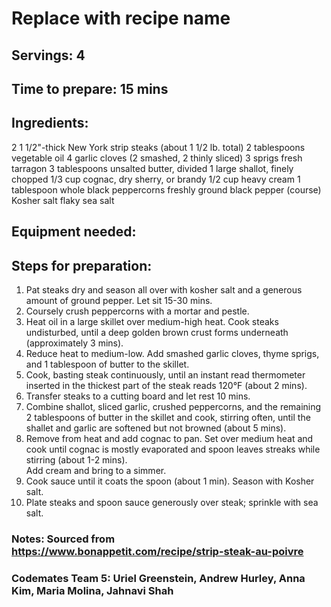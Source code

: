 # Replace with recipe name

## Servings: 4

## Time to prepare: 15 mins

## Ingredients:

2     1 1/2"-thick New York strip steaks (about 1 1/2 lb. total)
2	tablespoons vegetable oil 
4	garlic cloves (2 smashed, 2 thinly sliced)
3	sprigs fresh tarragon
3	tablespoons unsalted butter, divided
1 	large shallot, finely chopped
1/3 	cup cognac, dry sherry, or brandy
1/2 	cup heavy cream
1	tablespoon whole black peppercorns
	freshly ground black pepper (course)
	Kosher salt
	flaky sea salt

## Equipment needed:


## Steps for preparation:

1.   Pat steaks dry and season all over with kosher salt and a generous amount of ground pepper.  Let sit 15-30 mins. 
2.   Coursely crush peppercorns with a mortar and pestle.
3.   Heat oil in a large skillet over medium-high heat.  Cook steaks undisturbed, until a deep golden brown crust forms underneath (approximately 3 mins).
4.   Reduce heat to medium-low.  Add smashed garlic cloves, thyme sprigs, and 1 tablespoon of butter to the skillet.
5.   Cook, basting steak continuously, until an instant read thermometer inserted in the thickest part of the steak reads 120°F (about 2 mins).
6.   Transfer steaks to a cutting board and let rest 10 mins.
7.   Combine shallot, sliced garlic, crushed peppercorns, and the remaining 2 tablespoons of butter in the skillet and cook, stirring often, until the shallet and garlic 
     are softened but not browned (about 5 mins).
8.   Remove from heat and add cognac to pan.  Set over medium heat and cook until cognac is mostly evaporated and spoon leaves streaks while stirring (about 1-2 mins).  
     Add cream and bring to a simmer.
9.   Cook sauce until it coats the spoon (about 1 min).  Season with Kosher salt.
10.  Plate steaks and spoon sauce generously over steak; sprinkle with sea salt. 


### Notes: Sourced from https://www.bonappetit.com/recipe/strip-steak-au-poivre



### Codemates Team 5: Uriel Greenstein, Andrew Hurley, Anna Kim, Maria Molina, Jahnavi Shah
